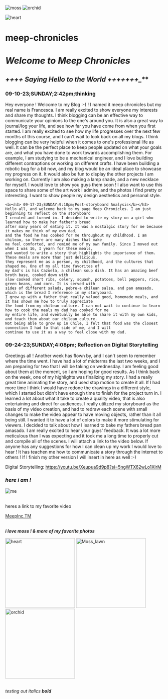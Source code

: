 ![moss](https://github.com/meep-chronicles-2001/meep-chronicles/assets/144637860/2b5181e3-92a8-4bc3-8e20-e97a5161372f)
![orchid](https://github.com/meep-chronicles-2001/meep-chronicles/assets/144637860/16d37540-ced4-4d47-848b-7a262b64580f)

![heart](https://github.com/meep-chronicles-2001/meep-chronicles/assets/144637860/2aa33f1a-7a8f-49be-a799-5b3f361917e6)
# meep-chronicles

<html>

<b><i><h1>Welcome to Meep Chronicles </h1></i></b>

<b><h2>*+*_+*+*+ Saying Hello to the World +++*+++*+_*_*_*_*</h2></b>
<b><h3> 09-10-23;SUNDAY;2:42pm;thinking </b></h3>
<p> Hey everyone ! Welcome to my Blog :-) ! I named it meep chronicles but my real name is Francesca.
    I am really excited to show everyone my interests and share my thoughts. I think blogging can
    be an effective way to communicate your opinions to the one's around you. It is also a great way
    to journal/log your life, and see how far you have come from when you first started. I am really 
    excited to see how my life progresses over the next few months of this course, and I can't wait to 
    look back on all my blogs. I think blogging can be very helpful when it comes to one's professional 
    life as well. It can be the perfect place to keep people updated on what your goals are, and what
    you have done to work towards accomplishing them. For example, I am studying to be a mechanical 
    engineer, and I love building different contraptions or working on different crafts. I have been 
    building a robotic bug for a bit now, and my blog would be an ideal place to showcase my progress 
    on it. It would also be fun to display the other projects I am working on. Currently I am also 
    making a lamp shade, and a new necklace for myself. I would love to show you guys them soon !
    I also want to use this space to share some of the art work I admire, and the photos I find pretty or 
    interesting. I want to show people my design aesthetics and personal style.
    </p>

    <b><h3> 09-17-23;SUNDAY;9:18pm;Post-storyboard Analysis</b></h3>
    Hello all, and welcome back to my page Meep Chronicles. I am just beginning to reflect on the storyboard
    I created and turned in. I decided to write my story on a girl who learned how to make her father's bread
    after many years of eating it. It was a nostalgic story for me because it makes me think of my own dad, 
    and the food he has cooked for me throughout my childhood. I am chilean, so there are many dishes that make
    me feel comforted, and remind me of my own family. Since I moved out when I was 16, I yearn for these meals, 
    and wanted to write a story that highlights the importance of them. These meals are more than just delicious,
    they represent me as a person, my childhood, and the cultures that shaped me. One of my all time favorites of 
    my dad's is his Cazuela, a chilean soup dish. It has an amazing beef broth base, cooked down with 
    slow cooked short ribs, celery, squash, potatoes, bell peppers, rice, green beans, and corn. It is served with
    sides of different salads, pebre-a chilean salsa, and pan amasado, which is the bread I reference in my storyboard. 
    I grew up with a father that really valued good, homemade meals, and it has shown me how to truly appreciate
    the food from my chilean culture. I can not wait to continue to learn how to cook the meals my dad has cooked for me 
    my entire life, and eventually be able to share it with my own kids, and teach them about our chilean culture. 
    Not being able to grow up in Chile, I felt that food was the closest connection I had to that side of me, and I will
    continue to use it as a way to feel close with my dad.

<b><h3> 09-24-23;SUNDAY;4:08pm; Reflection on Digital Storytelling </b></h3>    

Greetings all ! Another week has flown by, and I can't seem to remember where the time went. I have had a lot of midterms 
the last two weeks, and I am preparing for two that I will be taking on wednesday. I am feeling good about them at the
moment, so I am hoping for good results. As I think back on the week, one of my highlights was finalizing my story. I had
a really great time animating the story, and used stop motion to create it all. If I had more time I think I would have 
redone the drawings in a different style, which I started but didn't have enough time to finish for the project turn in.
I learned a lot about what it take to create a quality video, that is also entertaining and direct for audiences. I really
utilized my storyboard as the basis of my video creation, and had to redraw each scene with small changes to make the 
video appear to have moving objects, rather than it all being still. I wanted it to have a lot of colors to make it 
more stimulating for viewers. I decided to talk about how I learned to bake my fathers bread pan amasado. I am really
excited to hear your guys' feedback. It was a lot more meticulous than I was expecting and it took me a long time
to properly cut and compile all of the scenes. I will attach a link to the video below. If anyone has any suggestions for 
how I can clean up my work I would love to hear ! It has teachen me how to communicate a story through the internet to 
others ! If I finish my other version I will insert in here as well :-)

Digital Storytelling: 
https://youtu.be/Xeupua9d9p8?si=5ngWTX62wLo1XlrM

    
<i><h3>here i am !</h3></i>
![me](https://github.com/meep-chronicles-2001/meep-chronicles/assets/144637860/40b3b303-92b1-40f8-9030-b9dbda01a752)
<br></br>

<p> heres a link to my favorite video <p> 
<a href = "https://youtu.be/aV_reMcVO_0?si=whLMJkzUjPBA_D5J"> MeepInc.TM </a>
<br></br>

<p><b><i> i love moss ! & more of my favorite photos </i></b></p>
<img src = "heart.jpg" alt = "heart" width = "222" height = "222" >
<img src = "moss.jpg" alt = "Moss_lawn" width = "222" height = "222" >
<img src = "orchid.jpg" alt = "orchid" width = "222" height = "222" >
<br></br>


<i>testing out italics </i>
<i><b>bold</b></i>

<img src = "">

</html>
